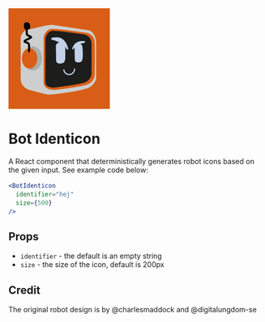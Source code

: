 <img src="https://raw.githubusercontent.com/adelhult/BotIdenticon/main/preview.png" width="200"/>

# Bot Identicon
A React component that deterministically generates robot icons based on the given input. See example code below:
```jsx
<BotIdenticon 
  identifier="hej"
  size={500}
/>
```

## Props
* `identifier` - the default is an empty string
* `size`       - the size of the icon, default is 200px

## Credit
The original robot design is by @charlesmaddock and @digitalungdom-se
